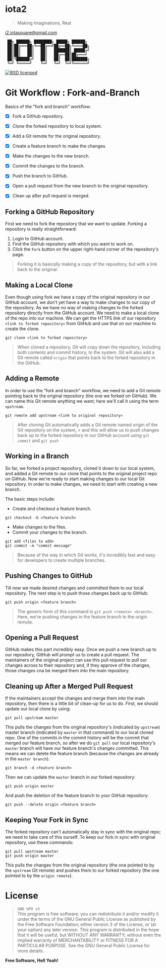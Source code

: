 # iota2

> Making Imaginations, Real

<i2.iotasquare@gmail.com>

```
 ██╗ ██████╗ ████████╗ █████╗ ██████╗
 ██║██╔═══██╗╚══██╔══╝██╔══██╗╚════██╗
 ██║██║   ██║   ██║   ███████║ █████╔╝
 ██║██║   ██║   ██║   ██╔══██║██╔═══╝
 ██║╚██████╔╝   ██║   ██║  ██║███████╗
 ╚═╝ ╚═════╝    ╚═╝   ╚═╝  ╚═╝╚══════╝
```

[![BSD licensed](https://img.shields.io/badge/license-GPL3-blue.svg)](https://raw.githubusercontent.com/iota2/dev-setup/master/LICENSE)


# Git Workflow : Fork-and-Branch
Basics of the "fork and branch" workflow:
- [x] Fork a GitHub repository.
- [x] Clone the forked repository to local system.
- [x] Add a Git remote for the original repository.
- [x] Create a feature branch to make the changes.
- [x] Make the changes to the new branch.
- [x] Commit the changes to the branch.
- [x] Push the branch to GitHub.
- [x] Open a pull request from the new branch to the original repository.
- [x] Clean up after pull request is merged.


## Forking a GitHub Repository
First we need to fork the repository that we want to update.
Forking a repository is really straightforward:
1. Login to GitHub account.
2. Find the GitHub repository with which you want to work on.
3. Click the `Fork` button on the upper right-hand corner of the repository's
   page.
> Forking it is basically making a copy of the repository,
> but with a link back to the original.


## Making a Local Clone
Even though using fork we have a copy of the original repository in our GitHub
account, we don't yet have a way to make changes to our copy of the repository.
As we have no way of making changes to the forked repository directly from the
GitHub account. We need to make a local clone of the repo into our machine.
We can get the HTTPS link of our repository `<link to forked repository>` from
GitHub and use that on our machine to create the clone.
```
git clone <link to forked repository>
````
> When cloned a repository, Git will copy down the repository,
> including both contents and commit history, to the system.
> Git will also add a Git remote called `origin` that points back to the forked
> repository in the GitHub.


## Adding a Remote
In order to use the "fork and branch" workflow,
we need to add a Git remote pointing back to the original repository (the one
we forked on GitHub). We can name  this Git remote anything we want; here we'll
call it using the term `upstream`.
```
git remote add upstream <link to original repository>
```
> After cloning Git automatically adds a Git remote named origin of the Git
repository on the system, > and this will allow us to push changes back up to
the forked repository in our GitHub account using `git commit` and `git push`


## Working in a Branch
So far, we forked a project repository, cloned it down to our local system,
and added a Git remote to our clone that points to the original project repo on
GitHub. Now we're ready to start making changes to our local Git repository.
In order to make changes, we need to start with creating a new branch.

The basic steps include:
* Create and checkout a feature branch.
```
git checkout -b <feature branch>
```
* Make changes to the files.
* Commit your changes to the branch.
```
git add <files to add>
git commit -m "commit message"
```
> Because of the way in which Git works,
> it's incredibly fast and easy for developers to create multiple branches.


## Pushing Changes to GitHub
Till now we made desired changes and committed them to our local repository.
The next step is to push those changes back up to GitHub:
```
git push origin <feature branch>
```
> The generic form of this command is `git push <remote> <branch>`.
> Here, we're pushing changes in the feature branch to the origin remote.


## Opening a Pull Request
GitHub makes this part incredibly easy. Once we push a new branch up to our
repository, GitHub will prompt us to create a pull request. The maintainers of
the original project can use this pull request to pull our changes across to
their repository and, if they approve of the changes, those changes cna be
merged them into the main repository.


## Cleaning up After a Merged Pull Request
If the maintainers accept the changes and merge them into the main repository,
then there is a little bit of clean-up for us to do. First, we should update
our local clone by using:
```
git pull upstream master
```
This pulls the changes from the original repository's (indicated by `upstream`)
master branch (indicated by `master` in that command) to our local cloned repo.
One of the commits in the commit history will be the commit that merged our
feature branch, so after we do `git pull` our local repository's `master`
branch will have our feature branch's changes committed.
This means we can delete the feature branch (because the changes are already
in the `master branch`):
```
git branch -d <feature branch>
```
Then we can update the `master` branch in our forked repository:
```
git push origin master
```
And push the deletion of the feature branch to your GitHub repository:
```
git push --delete origin <feature branch>
```


## Keeping Your Fork in Sync
The forked repository can't automatically stay in sync with the original repo;
we need to take care of this ourself. To keep our fork in sync with original
repository, use these commands:
```
git pull upstream master
git push origin master
```
This pulls the changes from the original repository (the one pointed to by the
`upstream` Git remote) and pushes them to our forked repository (the one
pointed to by the `origin remote`).



# License
> `GNU GPU v3` <br>
> This program is free software; you can redistribute it and/or
> modify it under the terms of the GNU General Public License
> as published by the Free Software Foundation; either version 3
> of the License, or (at your option) any later version.
> This program is distributed in the hope that it will be useful,
> but WITHOUT ANY WARRANTY; without even the implied warranty of
> MERCHANTABILITY or FITNESS FOR A PARTICULAR PURPOSE.  See the
> GNU General Public License for more details.

**Free Software, Hell Yeah!**

